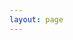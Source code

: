 ```yaml
---
layout: page
---
```


<script setup>
import Tags from '../.vitepress/views/Tags.vue'
</script>

<Tags/>
